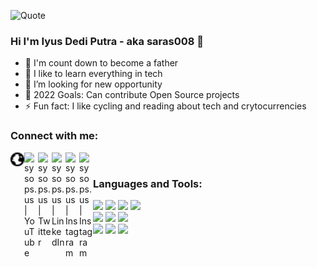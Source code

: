 ![Quote](https://github-readme-quotes.herokuapp.com/quote?theme=dracula&animation=default&layout=default&font=default)

### Hi I'm Iyus Dedi Putra - aka saras008 👋 

- 🔭 I'm count down to become a father
- 🌱 I like to learn everything in tech
- 👯 I’m looking for new opportunity
- 🥅 2022 Goals: Can contribute Open Source projects
- ⚡ Fun fact: I like cycling and reading about tech and crytocurrencies

### Connect with me:

<a href="https://sysops.us"><img align="left" alt="sysops.us" width="22px" src="https://raw.githubusercontent.com/iconic/open-iconic/master/svg/globe.svg"/></a>
<a href="https://www.youtube.com/channel/UCA-8_CVsubqXXzbKm26cw_Q"><img align="left" alt="sysops.us | YouTube" width="22px" src="https://cdn.jsdelivr.net/npm/simple-icons@v3/icons/youtube.svg" /></a>
<a href="https://twitter.com/idcrypto7"><img align="left" alt="sysops.us | Twitter" width="22px" src="https://cdn.jsdelivr.net/npm/simple-icons@v3/icons/twitter.svg" /></a>
<a href="https://www.linkedin.com/in/iyus-dedi-putra-33a3925b/"><img align="left" alt="sysops.us | LinkedIn" width="22px" src="https://cdn.jsdelivr.net/npm/simple-icons@v3/icons/linkedin.svg" /></a>
<a href="https://www.instagram.com/iyus_simatupang/?hl=en"><img align="left" alt="sysops.us | Instagram" width="22px" src="https://cdn.jsdelivr.net/npm/simple-icons@v3/icons/instagram.svg" /></a>
<a href="https://stackoverflow.com/users/7268393/iyus-dedi-putra"><img align="left" alt="sysops.us | Instagram" width="22px" src="https://img.icons8.com/color/48/000000/stackoverflow.png"/></a>

<br />

### Languages and Tools:
<a href="https://hub.docker.com/"><img src="https://img.icons8.com/color/48/000000/docker.png"/></a>
<a href="https://hub.docker.com/"><img src="https://img.icons8.com/color/50/000000/centos.png"/></a>
<a href="https://hub.docker.com/"><img src="https://img.icons8.com/color/50/000000/ubuntu--v1.png"/></a>
<a href="https://hub.docker.com/"><img src="https://img.icons8.com/color/48/000000/amazon-web-services.png"/></a><br>
<a href="https://hub.docker.com/"><img src="https://img.icons8.com/windows/32/000000/huawei-logo.png"/></a>
<a href="https://hub.docker.com/"><img src="https://img.icons8.com/color/48/000000/kubernetes.png"/></a>
<a href="https://hub.docker.com/"><img src="https://img.icons8.com/color/48/000000/elasticsearch.png"/></a><br>
<a href="https://hub.docker.com/"><img src="https://img.icons8.com/color/48/000000/visual-studio-code-2019.png"/></a>
<a href="https://hub.docker.com/"><img src="https://img.icons8.com/fluency/48/000000/grafana.png"/></a>
<a href="https://hub.docker.com/"><img src="https://img.icons8.com/color/48/000000/python--v1.png"/></a>
<br />
<br />

